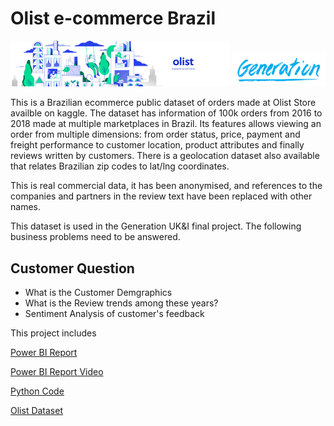 # Olist e-commerce Brazil
<img src="dataset-cover.png" alt="AdventureWorksCycle" width="350" length="80" /> <img src="generation.png" alt="Generation UK&I" width="150" length="50" />

This is a Brazilian ecommerce public dataset of orders made at Olist Store availble on kaggle. The dataset has information of 100k orders from 2016 to 2018 made at multiple marketplaces in Brazil. Its features allows viewing an order from multiple dimensions: from order status, price, payment and freight performance to customer location, product attributes and finally reviews written by customers. There is a geolocation dataset also available that relates Brazilian zip codes to lat/lng coordinates.

This is real commercial data, it has been anonymised, and references to the companies and partners in the review text have been replaced with other names.

This dataset is used in the Generation UK&I final project.
The following business problems need to be answered.

## Customer Question

- What is the Customer Demgraphics
- What is the Review trends among these years?
- Sentiment Analysis of customer's feedback


This project includes

[Power BI Report]()

[Power BI Report Video](https://github.com/SadafTariq/olist/blob/main/Report%20Video.mp4)

[Python Code](https://github.com/SadafTariq/olist/blob/main/SentimentAnalysisPythonCode.ipynb)

[Olist Dataset](https://www.kaggle.com/datasets/olistbr/brazilian-ecommerce?select=olist_orders_dataset.csv)
